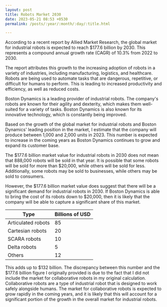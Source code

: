 ```yaml
---
layout: post
title: Robots Market 2030
date: 2023-05-21 08:53 +0530
permalink: /posts/:year/:month/:day/:title.html

---
```


According to a recent report by Allied Market Research, the global market for industrial robots is expected to reach $177.6 billion by 2030. This represents a compound annual growth rate (CAGR) of 10.3% from 2022 to 2030.

The report attributes this growth to the increasing adoption of robots in a variety of industries, including manufacturing, logistics, and healthcare. Robots are being used to automate tasks that are dangerous, repetitive, or difficult for humans to perform. This is leading to increased productivity and efficiency, as well as reduced costs.

Boston Dynamics is a leading provider of industrial robots. The company's robots are known for their agility and dexterity, which makes them well-suited for a variety of tasks. Boston Dynamics is also known for its innovative technology, which is constantly being improved.

Based on the growth of the global market for industrial robots and Boston Dynamics' leading position in the market, I estimate that the company will produce between 1,000 and 2,000 units in 2023. This number is expected to increase in the coming years as Boston Dynamics continues to grow and expand its customer base.

The $177.6 billion market value for industrial robots in 2030 does not mean that 888,000 robots will be sold in that year. It is possible that some robots will be sold for more than $20,000, while others will be sold for less. Additionally, some robots may be sold to businesses, while others may be sold to consumers.

However, the $177.6 billion market value does suggest that there will be a significant demand for industrial robots in 2030. If Boston Dynamics is able to bring the cost of its robots down to $20,000, then it is likely that the company will be able to capture a significant share of this market.


Type | Billions of USD
------- | --------
Articulated robots | 85
Cartesian robots | 20
SCARA robots | 10
Delta robots | 5
Others | 12

This adds up to $132 billion. The discrepancy between this number and the $177.6 billion figure I originally provided is due to the fact that I did not include the market for collaborative robots in my original calculation. Collaborative robots are a type of industrial robot that is designed to work safely alongside humans. The market for collaborative robots is expected to grow rapidly in the coming years, and it is likely that this will account for a significant portion of the growth in the overall market for industrial robots.

